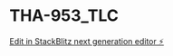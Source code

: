 # THA-953_TLC

[Edit in StackBlitz next generation editor ⚡️](https://stackblitz.com/~/github.com/ashish-mahour/THA-953_TLC)